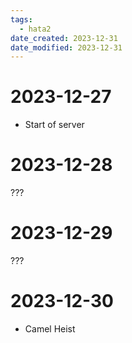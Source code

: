 ```yaml
---
tags:
  - hata2
date_created: 2023-12-31
date_modified: 2023-12-31
---
```

# 2023-12-27

- Start of server

# 2023-12-28

???

# 2023-12-29

???

# 2023-12-30

- Camel Heist